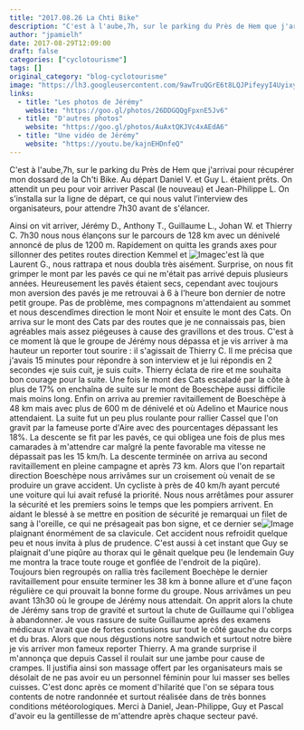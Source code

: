 ```yaml
---
title: "2017.08.26 La Chti Bike"
description: "C'est à l'aube,7h, sur le parking du Près de Hem que j'arrivai pour récupérer mon dossard de la Ch'ti Bike. Au départ Daniel V. et Guy L. étaient prêts. On attendit un peu pour voir arriver Pascal (le nouveau) et Jean-Philippe L. On s'installa sur la ligne de départ, ce qui nous valut l’interview des organisateurs, pour attendre 7h30 avant de s'élancer."
author: "jpamielh"
date: 2017-08-29T12:09:00
draft: false
categories: ["cyclotourisme"]
tags: []
original_category: "blog-cyclotourisme"
image: "https://lh3.googleusercontent.com/9awTruQGrE6t8LQJPifeyyI4Uyixyv2wWlLy5v1NTOCiaDYW3Iy6eEd5uzV8-LyOOfcIqYMHC4llyRR8EcJSVRbvDVeguRCf5RQd-iwDGTNlqjEUvfp7fTyiCuOYbbpk1J2mtJxVloIroUe7vA76Nv87jNc2XdwtB3BnnDi5ZRLSNRQ6bVVQ5x1bzQfuXL5XoAsgRNsoYH8cKg6eVV_ERnXDrbW8aCLM8QTIZcaFuhPOk4NiMQnn7i009VOiscX0sANauJq_npCtO7AM0XA-r5HaqzRJPSwcpRTIKshS0jESoiZQaKL2msC_x7x_5QOzpIU7LbvZ1A699oV6wu-jDIRfibNEkqoRq31JqxWX9c4RHwaQODgwTKwZJLyZoXzNJQp6jJnBYAmfD3KKr1amopUGBhL8uzfAQ9tb3JV-UqV9AD2i4Jl_jHTkuH4S22hBUmUYwNViPjVcTowlYMq-ESZh3-ZCvlF4JJji6zd94jnHS5jfcrFCZoToXf5Y3bB9BDvvK0LinbSjEeh07jdZ6ZxSBBeIYHbV0ca9G-2ItbP1UB3kMv93T-duhIsO06kMK2SN5xTssKCu4WCm5F2kV5mFW_vO16Bd72UHKSsVo110gNKRniH_xg=w918-h688-no"
links:
  - title: "Les photos de Jérémy"
    website: "https://goo.gl/photos/26DDGQQgFpxnE5Jv6"
  - title: "D'autres photos"
    website: "https://goo.gl/photos/AuAxtQKJVc4xAEdA6"
  - title: "Une vidéo de Jérémy"
    website: "https://youtu.be/kajnEHDnfeQ"
---
```


C'est &agrave; l'aube,7h, sur le parking du Pr&egrave;s de Hem que j'arrivai pour r&eacute;cup&eacute;rer mon dossard de la Ch'ti Bike. Au d&eacute;part Daniel V. et Guy L. &eacute;taient pr&ecirc;ts. On attendit un peu pour voir arriver Pascal (le nouveau) et Jean-Philippe L. On s'installa sur la ligne de d&eacute;part, ce qui nous valut l&rsquo;interview des organisateurs, pour attendre 7h30 avant de s'&eacute;lancer.

<!--more-->

Ainsi on vit arriver, J&eacute;r&eacute;my D., Anthony T., Guillaume L., Johan W. et Thierry C. 7h30 nous nous &eacute;lan&ccedil;ons sur le parcours de 128 km avec un d&eacute;nivel&eacute; annonc&eacute; de plus de 1200 m. Rapidement on quitta les grands axes pour sillonner des petites routes direction Kemmel et ![Image](https://lh3.googleusercontent.com/LVH07wB_FzdW8djDnm0at_GhV3-DLnChylPT20PGhCb22-1BP-6V5P7cGPkFDeB7j6B4LXDNEYA0FOrt6hDvbhBlK9cqP_rP5ZqQPZudKgq9gSRxfpMavkYkIEaTDLjUlAlG3ZfXFNfisrz73t_vXnG8LTaoaonkblpye26srdguD-gr5oqsxzMF8J0sldP4wzSgmRO9qrxu5CUwdxI-XaaiWEgNSc5ZeM6_Ek1EwD9Fvv95VcHzDHkR4ApIjdR5UhveAhK9hgmvNh6vlGjgbF9pz_MmbxdRtT5X3oU6k9_943-HHrHvw8T2oClOEszReLxNoQO49H_w_5G8mFjRhzLcrUvNYn_GSCXafQzl0jwRagHp6R4VO4KwAQ0WZwYgSf8fpbXPlLlKZuRCNkezogo5845bPPVPc5PXK_hP6S4cZO9HVTYER3JldokYvI-_4SHpb2m4pnwdJJiC7-e5MmYerFvsOiuY1fCem4Frj8gknDpgb0f92pIeSXWI94Zb0qfK2YOWqeTGfYF1P0LWzl9EEZDs9vPXF44Uj8FIzmS_UT1ombYCfx-J1W4d6BCWgX3g0_OnX4JmWP0R51SujrzqKDWhAil0FNPL-siD-xvBGUrhQLEPRA=w918-h688-no)c'est l&agrave; que Laurent G., nous rattrapa et nous doubla tr&egrave;s ais&eacute;ment. Surprise, on nous fit grimper le mont par les pav&eacute;s ce qui ne m'&eacute;tait pas arriv&eacute; depuis plusieurs ann&eacute;es. Heureusement les pav&eacute;s &eacute;taient secs, cependant avec toujours mon aversion des pav&eacute;s je me retrouvai &agrave; 6 &agrave; l'heure bon dernier de notre petit groupe. Pas de probl&egrave;me, mes compagnons m'attendaient au sommet et nous descend&icirc;mes direction le mont Noir et ensuite le mont des Cats. On arriva sur le mont des Cats par des routes que je ne connaissais pas, bien agr&eacute;ables mais assez pi&eacute;geuses &agrave; cause des gravillons et des trous. C'est &agrave; ce moment l&agrave; que le groupe de J&eacute;r&eacute;my nous d&eacute;passa et je vis arriver &agrave; ma hauteur un reporter tout sourire&nbsp;: il s'agissait de Thierry C. Il me pr&eacute;cisa que j'avais 15 minutes pour r&eacute;pondre &agrave; son interview et je lui r&eacute;pondis en 2 secondes &laquo;je suis cuit, je suis cuit&raquo;. Thierry &eacute;clata de rire et me souhaita bon courage pour la suite. Une fois le mont des Cats escalad&eacute; par la c&ocirc;te &agrave; plus de 17% on encha&icirc;na de suite sur le mont de Boesch&egrave;pe aussi difficile mais moins long. Enfin on arriva au premier ravitaillement de Boesch&egrave;pe &agrave; 48 km mais avec plus de 600 m de d&eacute;nivel&eacute; et o&ugrave; Adelino et Maurice nous attendaient. La suite fut un peu plus roulante pour rallier Cassel que l'on gravit par la fameuse porte d'Aire avec des pourcentages d&eacute;passant les 18%. La descente se fit par les pav&eacute;s, ce qui obligea une fois de plus mes camarades &agrave; m'attendre car malgr&eacute; la pente favorable ma vitesse ne d&eacute;passait pas les 15 km/h. La descente termin&eacute;e on arriva au second ravitaillement en pleine campagne et apr&egrave;s 73 km. Alors que l'on repartait direction Boesch&egrave;pe nous arriv&acirc;mes sur un croisement o&ugrave; venait de se produire un grave accident. Un cycliste &agrave; pr&egrave;s de 40 km/h ayant percut&eacute; une voiture qui lui avait refus&eacute; la priorit&eacute;. Nous nous arr&ecirc;t&acirc;mes pour assurer la s&eacute;curit&eacute; et les premiers soins le temps que les pompiers arrivent. En aidant le bless&eacute; &agrave; se mettre en position de s&eacute;curit&eacute; je remarquai un filet de sang &agrave; l'oreille, ce qui ne pr&eacute;sageait pas bon signe, et ce dernier se![Image](https://lh3.googleusercontent.com/PkYdm9tMh21mr9O2ziJja-ZgcMWeApHurlh9fRaGwaeFIBhNXR-mZKUOulHN94WOYkVNlC9rpMk7fZ66OoHSabHYUPsnKwN6v6CIPoCmQQaQedMOwWB4o3SY9w3H1DIJ0fEXQ-v4D1fI9PPpAWcq0Mt-ZZf0vcgDAFUYdCVmU4aY7DuW42jv1UwoJJ3-JGG4VRfo3epKHkcp-RATx7pp9Nsb1x0vZEMRE3WgsuGKdKNPfbXZXy9bHxmmLuZR5TFyv7zGxInw5jfZPmZR-mTGgnnVQTYh60R-YNxtZ7Y-412ZD3_U6hhK7fVFzV20-F4ycgkjKBcYl44PhShMW3K7N7aUy0B-puGor0i_CkuIAXe2zzc5nYgM38Xcb--hkNPnHfDvy2v83cjSjAk_2Ls-I6Ichv9AYiOvb7zBFpwe52VGiMij4aZzYQNot0Gr2zQXhVpMaNTJ9QLIb27druBkYjC1LcoHl93YQpZN3P-nmYMVyrvGu-ahE0QrUmUsi1doxuJDD7364O8awUdeSIFkVbarF0hlLkT-u29Ahd5vBr0fJn0cMsdgITVFL_UFqyUrYjJBbrhmQ9aU5FN-H4Nt0GVfkjgQ5YtUWHtbkOMN6YvV5QqEy7tGZg=w918-h688-no) plaignant &eacute;norm&eacute;ment de sa clavicule. Cet accident nous refroidit quelque peu et nous invita &agrave; plus de prudence. C'est aussi &agrave; cet instant que Guy se plaignait d'une piq&ucirc;re au thorax qui le g&ecirc;nait quelque peu (le lendemain Guy me montra la trace toute rouge et gonfl&eacute;e de l'endroit de la piq&ucirc;re). Toujours bien regroup&eacute;s on rallia tr&egrave;s facilement Boech&egrave;pe le dernier ravitaillement pour ensuite terminer les 38 km &agrave; bonne allure et d'une fa&ccedil;on r&eacute;guli&egrave;re ce qui prouvait la bonne forme du groupe. Nous arriv&acirc;mes un peu avant 13h30 o&ugrave; le groupe de J&eacute;r&eacute;my nous attendait. On apprit alors la chute de J&eacute;r&eacute;my sans trop de gravit&eacute; et surtout la chute de Guillaume qui l'obligea &agrave; abandonner. Je vous rassure de suite Guillaume apr&egrave;s des examens m&eacute;dicaux n'avait que de fortes contusions sur tout le c&ocirc;t&eacute; gauche du corps et du bras. Alors que nous d&eacute;gustions notre sandwich et surtout notre bi&egrave;re je vis arriver mon fameux reporter Thierry. A ma grande surprise il m'annon&ccedil;a que depuis Cassel il roulait sur une jambe pour cause de crampes. Il justifia ainsi son massage offert par les organisateurs mais se d&eacute;solait de ne pas avoir eu un personnel f&eacute;minin pour lui masser ses belles cuisses. C'est donc apr&egrave;s ce moment d'hilarit&eacute; que l'on se s&eacute;para tous contents de notre randonn&eacute;e et surtout r&eacute;alis&eacute;e dans de tr&egrave;s bonnes conditions m&eacute;t&eacute;orologiques. Merci &agrave; Daniel, Jean-Philippe, Guy et Pascal d'avoir eu la gentillesse de m'attendre apr&egrave;s chaque secteur pav&eacute;.